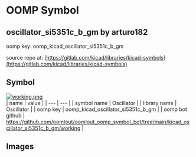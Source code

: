 # OOMP Symbol  
## oscillator_si5351c_b_gm  by arturo182  
  
oomp key: oomp_kicad_oscillator_si5351c_b_gm  
  
source repo at: [https://gitlab.com/kicad/libraries/kicad-symbols](https://gitlab.com/kicad/libraries/kicad-symbols)  
## Symbol  
  
[![working.png](working_600.png)](working.png)  
| name | value | 
| --- | --- | 
| symbol name | Oscillator | 
| library name | Oscillator | 
| oomp key | oomp_kicad_oscillator_si5351c_b_gm | 
| oomp bot github | https://github.com/oomlout/oomlout_oomp_symbol_bot/tree/main/kicad_oscillator_si5351c_b_gm/working | 
## Images  
